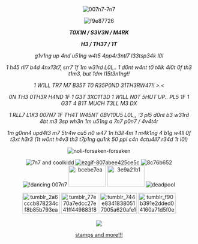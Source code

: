  <p align="center"
  
![007n7-7n7](https://github.com/user-attachments/assets/29f20b30-88ec-415e-9df2-df8a8b6ca76f)

  <p align="center"
 
![f9e87726](https://github.com/user-attachments/assets/0b9d1cb6-3eae-4571-abc2-429996ecb995)

 <p align="center"

 ***T0X1N / S3V3N / M4RK***

  <p align="center"

***H3 / TH37 / 1T***

 <p align="center"
  
 *g1v1ng up 4nd u51ng w4t5 4pp4r3ntl7 l33tsp34k l0l*

  <p align="center"
   
 *1 h45 rll7 b4d 4nx13t7, srr7 1f 1m w31rd L0L.. 1 d0nt w4nt t0 t4lk 4l0t 0f th3 t1m3, but 1dm l15t3n1ng!!*

  <p align="center"
 
 *1 W1LL TR7 M7 B35T T0 R35P0ND 31TH3RW47!! >.<*

  <p align="center"

 *0N TH3 0TH3R H4ND 1F 1 G3T 3XC1T3D 1 W1LL N0T 5HUT UP.. PL5 1F 1 G3T 4 B1T MUCH T3LL M3 DX*
 
 <p align="center"
 
 *1 RLL7 L1K3 007N7 1F TH4T W45NT 0BV10U5 L0L,, :3 pl5 d0nt b3 w31rd 4bt m3 3sp wh3n 1m u51ng a 7n7 p0n7 / 4v4t4r*

<p align="center"

*1m g0nn4 upd4t3 m7 5tr4w cu5 n0 w47 1n h3ll 4m 1 m4k1ng 4 b1g w4ll 0f t3xt h3r3 (1t w0nt h4v3 th3 t7p1ng qu1rk 50 ppl c4n 4ctu4ll7 r34d 1t l0l)*

<p align="center"

![noli-forsaken-forsaken](https://github.com/user-attachments/assets/3ef4731f-a0a2-467d-8d6f-2965b9e04a15)

 <p align="center"
  
![7n7 and coolkidd](https://github.com/user-attachments/assets/f45dd806-2d5b-451c-9690-d5047803d3da)
![ezgif-807abee425ce5c](https://github.com/user-attachments/assets/771ffb60-20d3-4209-825c-52f4d4e1c7cb)
![8c76b652](https://github.com/user-attachments/assets/5a6506be-f290-4bdb-b25a-b003597398ca)
![!dancing 007n7](https://github.com/user-attachments/assets/a5967526-ca98-4c19-8fc5-067737ba5110)
<img width="99" height="56" alt="bcebe7ea" src="https://github.com/user-attachments/assets/006c1b0a-2981-4f6e-ac89-93899c0ec795" />
<img width="99" height="56" alt="3e9a21b1" src="https://github.com/user-attachments/assets/01a8819c-85ff-4613-a794-df7249f6d132" />
![deadpool](https://github.com/user-attachments/assets/7a5ece64-8c37-4ce3-a3fe-c80a40743824)

 <p align="center"

<img width="99" height="56" alt="tumblr_f90b391e2dded04160a71d5f0e15b439_c3a49f4b_250" src="https://github.com/user-attachments/assets/dc660072-62d4-4cd6-97fb-8aa2756b1ea1" />
<img width="99" height="56" alt="tumblr_2a6cccb878234cf8b85b793eab27bd31_6fe85755_250" src="https://github.com/user-attachments/assets/a6e41e34-3391-4e8d-abd3-f3da8634dc06" />
<img width="99" height="56" alt="tumblr_77e70a7edcc27e41ff449883f8d38d3e_82715281_250" src="https://github.com/user-attachments/assets/e44bb1aa-3357-49ae-a045-bba166e9b697" />
<img width="99" height="56" alt="tumblr_744e83418380517005a620afe1f4476b_4b4fecb9_250" src="https://github.com/user-attachments/assets/8cef6a67-9191-4bd5-a812-8b3176c007d8" />
<img width="99" height="56" alt="tumblr_f90b391e2dded04160a71d5f0e15b439_c3a49f4b_250" src="https://github.com/user-attachments/assets/e30dde2c-6632-4a82-a587-58307db5293b" />

 <p align="center"

 ![](https://komarev.com/ghpvc/?username=toxin-catz&color=red)

 <p align="center"
 
[stamps and more!!!](https://gifcity.carrd.co/)

